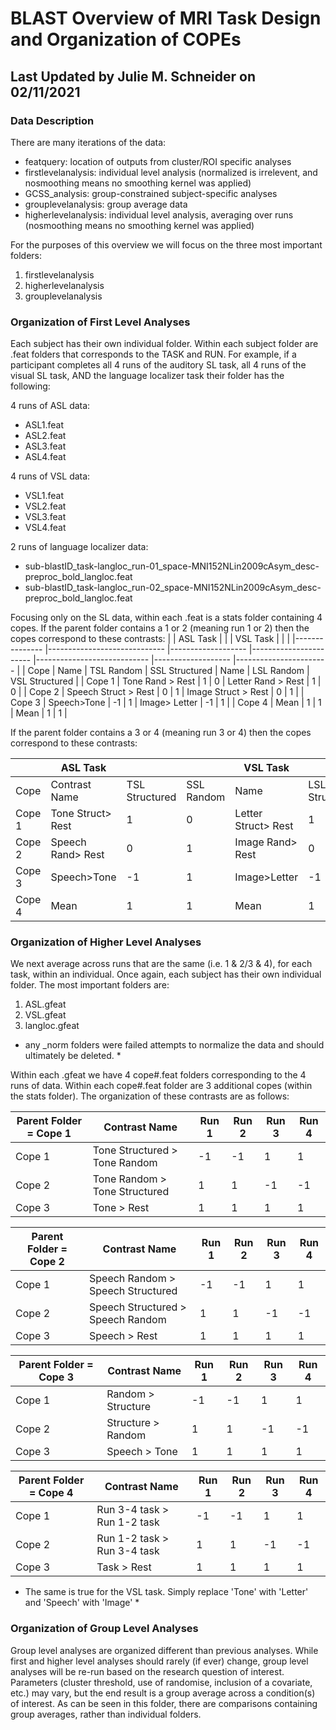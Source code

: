 # BLAST Overview of MRI Task Design and Organization of COPEs
## Last Updated by Julie M. Schneider on 02/11/2021

### Data Description
There are many iterations of the data:
- featquery: location of outputs from cluster/ROI specific analyses
- firstlevelanalysis: individual level analysis (normalized is irrelevent, and nosmoothing means no smoothing kernel was applied) 
- GCSS_analysis: group-constrained subject-specific analyses
- grouplevelanalysis: group average data
- higherlevelanalysis: individual level analysis, averaging over runs (nosmoothing means no smoothing kernel was applied)

For the purposes of this overview we will focus on the three most important folders:
1. firstlevelanalysis
2. higherlevelanalysis
3. grouplevelanalysis

### Organization of First Level Analyses
Each subject has their own individual folder. Within each subject folder are .feat folders that corresponds to the TASK and RUN. For example, if a participant completes all 4 runs of the auditory SL task, all 4 runs of the visual SL task, AND the language localizer task their folder has the following:

4 runs of ASL data:
- ASL1.feat
- ASL2.feat
- ASL3.feat
- ASL4.feat

4 runs of VSL data:
- VSL1.feat
- VSL2.feat
- VSL3.feat
- VSL4.feat

2 runs of language localizer data:
- sub-blastID_task-langloc_run-01_space-MNI152NLin2009cAsym_desc-preproc_bold_langloc.feat
- sub-blastID_task-langloc_run-02_space-MNI152NLin2009cAsym_desc-preproc_bold_langloc.feat

Focusing only on the SL data, within each .feat is a stats folder containing 4 copes. If the parent folder contains a 1 or 2 (meaning run 1 or 2) then the copes correspond to these contrasts:
|               	| ASL Task                    	|                   	|                       	| VSL Task                   	|                   	|                       	|
|---------------	|-----------------------------	|-------------------	|-----------------------	|----------------------------	|-------------------	|-----------------------	|
|     Cope      	|     Name                    	|     TSL Random    	|     SSL Structured    	|     Name                   	|     LSL Random    	|     VSL Structured    	|
|     Cope 1    	|     Tone Rand > Rest        	|          1        	|            0          	|     Letter Rand > Rest     	|          1        	|            0          	|
|     Cope 2    	|     Speech Struct > Rest    	|          0        	|            1          	|     Image Struct > Rest    	|          0        	|            1          	|
|     Cope 3    	|     Speech>Tone             	|         -1        	|            1          	|     Image> Letter          	|         -1        	|            1          	|
|     Cope 4    	|     Mean                    	|          1        	|            1          	|     Mean                   	|          1        	|            1          	|

If the parent folder contains a 3 or 4 (meaning run 3 or 4) then the copes correspond to these contrasts:

|               	| ASL Task                 	|                       	|                   	| VSL Task                   	|                       	|                   	|
|---------------	|--------------------------	|-----------------------	|-------------------	|----------------------------	|-----------------------	|-------------------	|
|     Cope      	|     Contrast Name        	|     TSL Structured    	|     SSL Random    	|     Name                   	|     LSL Structured    	|     VSL Random    	|
|     Cope 1    	|     Tone Struct> Rest    	|            1          	|          0        	|     Letter Struct> Rest    	|            1          	|          0        	|
|     Cope 2    	|     Speech Rand> Rest    	|            0          	|          1        	|     Image Rand> Rest       	|            0          	|          1        	|
|     Cope 3    	|     Speech>Tone          	|           -1          	|          1        	|     Image>Letter           	|           -1          	|          1        	|
|     Cope 4    	|     Mean                 	|            1          	|          1        	|     Mean                   	|            1          	|          1        	|

### Organization of Higher Level Analyses
We next average across runs that are the same (i.e. 1 & 2/3 & 4), for each task, within an individual. Once again, each subject has their own individual folder. The most important folders are:
1. ASL.gfeat
2. VSL.gfeat
3. langloc.gfeat
* any _norm folders were failed attempts to normalize the data and should ultimately be deleted. *

Within each .gfeat we have 4 cope#.feat folders corresponding to the 4 runs of data. Within each cope#.feat folder are 3 additional copes (within the stats folder). The organization of these contrasts are as follows:

| Parent Folder  = Cope 1 	|     Contrast Name                    	|     Run 1    	|     Run 2    	|     Run 3    	|     Run 4    	|
|-------------------------	|--------------------------------------	|--------------	|--------------	|--------------	|--------------	|
|     Cope 1              	|     Tone Structured > Tone Random    	|       -1     	|       -1     	|       1      	|       1      	|
|     Cope 2              	|     Tone Random > Tone Structured    	|       1      	|       1      	|       -1     	|       -1     	|
|     Cope 3              	|     Tone > Rest                      	|       1      	|       1      	|       1      	|       1      	|

| Parent Folder  = Cope 2 	|     Contrast Name                        	|     Run 1    	|     Run 2    	|     Run 3    	|     Run 4    	|
|-------------------------	|------------------------------------------	|--------------	|--------------	|--------------	|--------------	|
|     Cope 1              	|     Speech Random > Speech Structured    	|       -1     	|       -1     	|       1      	|       1      	|
|     Cope 2              	|     Speech Structured > Speech Random    	|       1      	|       1      	|       -1     	|       -1     	|
|     Cope 3              	|     Speech > Rest                        	|       1      	|       1      	|       1      	|       1      	|

| Parent Folder  = Cope 3 	|     Contrast Name         	|     Run 1    	|     Run 2    	|     Run 3    	|     Run 4    	|
|-------------------------	|---------------------------	|--------------	|--------------	|--------------	|--------------	|
|     Cope 1              	|     Random > Structure    	|       -1     	|       -1     	|       1      	|       1      	|
|     Cope 2              	|     Structure > Random    	|       1      	|       1      	|       -1     	|       -1     	|
|     Cope 3              	|     Speech > Tone         	|       1      	|       1      	|       1      	|       1      	|

| Parent Folder  = Cope 4 	|     Contrast Name                  	|     Run 1    	|     Run 2    	|     Run 3    	|     Run 4    	|
|-------------------------	|------------------------------------	|--------------	|--------------	|--------------	|--------------	|
|     Cope 1              	|     Run 3-4 task > Run 1-2 task    	|       -1     	|       -1     	|       1      	|       1      	|
|     Cope 2              	|     Run 1-2 task > Run 3-4 task    	|       1      	|       1      	|       -1     	|       -1     	|
|     Cope 3              	|     Task > Rest                    	|       1      	|       1      	|       1      	|       1      	|

* The same is true for the VSL task. Simply replace 'Tone' with 'Letter' and 'Speech' with 'Image' *

### Organization of Group Level Analyses
Group level analyses are organized different than previous analyses. While first and higher level analyses should rarely (if ever) change, group level analyses will be re-run based on the research question of interest. Parameters (cluster threshold, use of randomise, inclusion of a covariate, etc.) may vary, but the end result is a group average across a condition(s) of interest. As can be seen in this folder, there are comparisons containing group averages, rather than individual folders.
